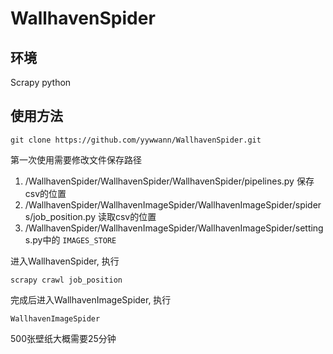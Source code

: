 # WallhavenSpider

## 环境
Scrapy
python

## 使用方法

```shell
git clone https://github.com/yywwann/WallhavenSpider.git
```

第一次使用需要修改文件保存路径
1. /WallhavenSpider/WallhavenSpider/WallhavenSpider/pipelines.py 保存csv的位置
2. /WallhavenSpider/WallhavenImageSpider/WallhavenImageSpider/spiders/job_position.py 读取csv的位置
3. /WallhavenSpider/WallhavenImageSpider/WallhavenImageSpider/settings.py中的 `IMAGES_STORE`

进入WallhavenSpider, 执行

```shell
scrapy crawl job_position
```

完成后进入WallhavenImageSpider, 执行


```shell
WallhavenImageSpider
```

500张壁纸大概需要25分钟